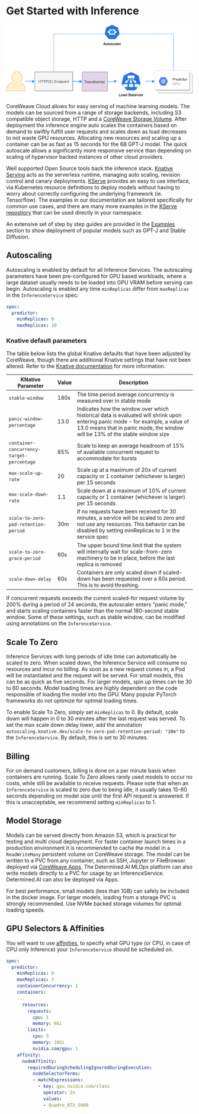 # Get Started with Inference

![diagram](../docs/.gitbook/assets/overview.png)

CoreWeave Cloud allows for easy serving of machine learning models. The models can be sourced from a range of storage backends, including S3 compatible object storage, HTTP and a [CoreWeave Storage Volume](../docs/storage/storage/). After deployment the inference engine auto scales the containers based on demand to swiftly fulfill user requests and scales down as load decreases to not waste GPU resources. Allocating new resources and scaling up a container can be as fast as 15 seconds for the 6B GPT-J model. The quick autoscale allows a significantly more responsive service than depending on scaling of hypervisor backed instances of other cloud providers.

Well supported Open Source tools back the inference stack. [Knative Serving](https://knative.dev/docs/serving/) acts as the serverless runtime, managing auto scaling, revision control and canary deployments. [KServe](https://www.kubeflow.org/docs/components/serving/kfserving/) provides an easy to use interface, via Kubernetes resource definitions to deploy models without having to worry about correctly configuring the underlying framework (ie. Tensorflow). The examples in our documentation are tailored specifically for common use cases, and there are many more examples in the [KServe repostiory](https://github.com/kubeflow/kfserving/tree/master/docs/samples) that can be used directly in your namespace.

An extensive set of step by step guides are provided in the [Examples](examples/) section to show deployment of popular models such as GPT-J and Stable Diffusion.

## Autoscaling

Autoscaling is enabled by default for all Inference Services. The autoscaling parameters have been pre-configured for GPU based workloads, where a large dataset usually needs to be loaded into GPU VRAM before serving can begin. Autoscaling is enabled any time `minReplicas` differ from `maxReplicas` in the `InferenceService` spec:

```yaml
spec:
  predictor:
    minReplicas: 0 
    maxReplicas: 10
```

### Knative default parameters

The table below lists the global Knative defaults that have been adjusted by CoreWeave, though there are additional Knative settings that have not been altered. Refer to the [Knative documentation](https://knative.dev/docs/serving/configuring-autoscaling/) for more information.

| KNative Parameter                         | Value | Description                                                                                                                                                                                                     |
| ----------------------------------------- | ----- | --------------------------------------------------------------------------------------------------------------------------------------------------------------------------------------------------------------- |
| `stable-window`                           | 180s  | The time period average concurrency is measured over in stable mode                                                                                                                                             |
| `panic-window-percentage`                 | 13.0  | Indicates how the window over which historical data is evaluated will shrink upon entering panic mode - for example, a value of 13.0 means that in panic mode, the window will be 13% of the stable window size |
| `container-concurrency-target-percentage` | 85%   | Scale to keep an average headroom of 15% of available concurrent request to accommodate for bursts                                                                                                              |
| `max-scale-up-rate`                       | 20    | Scale up at a maximum of 20x of current capacity or 1 container (whichever is larger) per 15 seconds                                                                                                            |
| `max-scale-down-rate`                     | 1.1   | Scale down at a maximum of 10% of current capacity or 1 container (whichever is larger) per 15 seconds                                                                                                          |
| `scale-to-zero-pod-retention-period`      | 30m   | If no requests have been received for 30 minutes, a service will be scaled to zero and not use any resources. This behavior can be disabled by setting minReplicas to 1 in the service spec                     |
| `scale-to-zero-grace-period`              | 60s   | The upper bound time limit that the system will internally wait for scale-from-zero machinery to be in place, before the last replica is removed                                                                |
| `scale-down-delay`                        | 60s   | Containers are only scaled down if scaled-down has been requested over a 60s period. This is to avoid thrashing.                                                                                                |

If concurrent requests exceeds the current scaled-for request volume by 200% during a period of 24 seconds, the autoscaler enters "panic mode," and starts scaling containers faster than the normal 180-second stable window. Some of these settings, such as stable window, can be modified using annotations on the `InferenceService`.

## Scale To Zero

Inference Services with long periods of idle time can automatically be scaled to zero. When scaled down, the Inference Service will consume no resources and incur no billing. As soon as a new request comes in, a Pod will be instantiated and the request will be served. For small models, this can be as quick as five seconds. For larger models, spin up times can be 30 to 60 seconds. Model loading times are highly dependent on the code responsible of loading the model into the GPU. Many popular PyTorch frameworks do not optimize for optimal loading times.

To enable Scale To Zero, simply set `minReplicas` to 0. By default, scale down will happen in 0 to 30 minutes after the last request was served. To set the max scale down delay lower, add the annotation `autoscaling.knative.dev/scale-to-zero-pod-retention-period: "10m"` to the `InferenceService`. By default, this is set to 30 minutes.

## Billing

For on demand customers, billing is done on a per minute basis when containers are running. Scale To Zero allows rarely used models to occur no costs, while still be available to receive requests. Please note that when an `InferenceService` is scaled to zero due to being idle, it usually takes 15-60 seconds depending on model size until the first API request is answered. If this is unacceptable, we recommend setting `minReplicas` to 1.

## Model Storage

Models can be served directly from Amazon S3, which is practical for testing and multi cloud deployment. For faster container launch times in a production environment it is recommended to cache the model in a `ReadWriteMany` persistent volume on CoreWeave storage. The model can be written to a PVC from any container, such as SSH, Jupyter or FileBrowser deployed via [CoreWeave Apps](https://apps.coreweave.com). The Determined.AI MLOps platform can also write models directly to a PVC for usage by an InferenceService. Determined.AI can also be deployed via Apps.

For best performance, small models (less than 1GB) can safely be included in the docker image. For larger models, loading from a storage PVC is strongly recommended. Use NVMe backed storage volumes for optimal loading speeds.

## GPU Selectors & Affinities

You will want to use [affinities](https://docs.coreweave.com/coreweave-kubernetes/node-types#requesting-compute-in-kubernetes), to specify what GPU type (or CPU, in case of CPU only Inference) your `InferenceService` should be scheduled on.

```yaml
spec:
  predictor:
    minReplicas: 0 
    maxReplicas: 3
    containerConcurrency: 1
    containers:
    ...
      resources:
        requests:
          cpu: 1
          memory: 6Gi
        limits:
          cpu: 3
          memory: 16Gi
          nvidia.com/gpu: 1
    affinity:
      nodeAffinity:
        requiredDuringSchedulingIgnoredDuringExecution:
          nodeSelectorTerms:
          - matchExpressions:
            - key: gpu.nvidia.com/class
              operator: In
              values:
              - Quadro_RTX_5000
```
